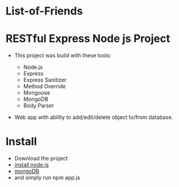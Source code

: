 # List-of-Friends
# RESTful Express Node js Project
* This project was build with these tools:
  * Node.js
  * Express
  * Express Sanitizer
  * Method Override
  * Mongoose
  * MongoDB
  * Body Parser
  
* Web app with ability to add/edit/delete object to/from database.

# Install
* Download the project
* [install node.js](https://nodejs.org/en/download/)
* [mongoDB](https://www.mongodb.com/download-center)
* and simply run npm app.js
